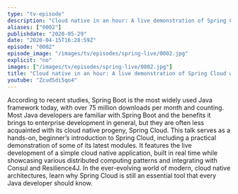 ```yaml
---
type: "tv-episode"
description: "Cloud native in an hour: A live demonstration of Spring Cloud with Consul and Resilience4J"
aliases: ["0002"]
publishdate: "2020-05-29"
date: "2020-04-15T16:28:59Z"
episode: "0002"
episode_image: "/images/tv/episodes/spring-live/0002.jpg"
explicit: "no"
images: ["/images/tv/episodes/spring-live/0002.jpg"]
title: "Cloud native in an hour: A live demonstration of Spring Cloud with Consul and Resilience4J"
youtube: "ZcudSdi5qo4"
---
```


According to recent studies, Spring Boot is the most widely used Java framework today, with
over 75 million downloads per month and counting. Most Java developers are familiar with
Spring Boot and the benefits it brings to enterprise development in general, but they are often
less acquainted with its cloud native progeny, Spring Cloud. This talk serves as a hands-on,
beginner’s introduction to Spring Cloud, including a practical demonstration of some of its
latest modules. It features the live development of a simple cloud native application, built in
real time while showcasing various distributed computing patterns and integrating with Consul
and Resilience4J. In the ever-evolving world of modern, cloud native architectures, learn why
Spring Cloud is still an essential tool that every Java developer should know.

